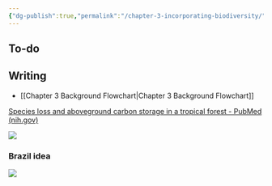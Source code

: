 ```yaml
---
{"dg-publish":true,"permalink":"/chapter-3-incorporating-biodiversity/"}
---
```


## To-do

## Writing
- [[Chapter 3 Background Flowchart\|Chapter 3 Background Flowchart]]

[Species loss and aboveground carbon storage in a tropical forest - PubMed (nih.gov)](https://pubmed.ncbi.nlm.nih.gov/16239439/)

![](https://i.imgur.com/E814cN7.png)


### Brazil idea


![](https://i.imgur.com/7Wdz5Jd.png)
